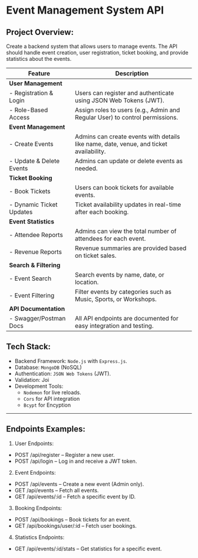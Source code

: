 # Event Management System API

## Project Overview:

Create a backend system that allows users to manage events. The API should handle event creation, user registration, ticket booking, and provide statistics about the events.

| **Feature**              | **Description**                                                                        |
| ------------------------ | -------------------------------------------------------------------------------------- |
| **User Management**      |                                                                                        |
| - Registration & Login   | Users can register and authenticate using JSON Web Tokens (JWT).                       |
| - Role-Based Access      | Assign roles to users (e.g., Admin and Regular User) to control permissions.           |
| **Event Management**     |                                                                                        |
| - Create Events          | Admins can create events with details like name, date, venue, and ticket availability. |
| - Update & Delete Events | Admins can update or delete events as needed.                                          |
| **Ticket Booking**       |                                                                                        |
| - Book Tickets           | Users can book tickets for available events.                                           |
| - Dynamic Ticket Updates | Ticket availability updates in real-time after each booking.                           |
| **Event Statistics**     |                                                                                        |
| - Attendee Reports       | Admins can view the total number of attendees for each event.                          |
| - Revenue Reports        | Revenue summaries are provided based on ticket sales.                                  |
| **Search & Filtering**   |                                                                                        |
| - Event Search           | Search events by name, date, or location.                                              |
| - Event Filtering        | Filter events by categories such as Music, Sports, or Workshops.                       |
| **API Documentation**    |                                                                                        |
| - Swagger/Postman Docs   | All API endpoints are documented for easy integration and testing.                     |

## Tech Stack:

- Backend Framework: `Node.js` with `Express.js`.
- Database: `MongoDB` (NoSQL)
- Authentication: `JSON Web Tokens` (JWT).
- Validation: Joi
- Development Tools:
  - `Nodemon` for live reloads.
  - `Cors` for API integration
  - `Bcypt` for Encyption

---

## Endpoints Examples:

1. User Endpoints:

- POST /api/register – Register a new user.
- POST /api/login – Log in and receive a JWT token.

2. Event Endpoints:

- POST /api/events – Create a new event (Admin only).
- GET /api/events – Fetch all events.
- GET /api/events/:id – Fetch a specific event by ID.

3. Booking Endpoints:

- POST /api/bookings – Book tickets for an event.
- GET /api/bookings/user/:id – Fetch user bookings.

4. Statistics Endpoints:

- GET /api/events/:id/stats – Get statistics for a specific event.
